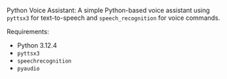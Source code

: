Python Voice Assistant:
A simple Python-based voice assistant using `pyttsx3` for text-to-speech and `speech_recognition` for voice commands.

Requirements:
- Python 3.12.4
- `pyttsx3`
- `speechrecognition`
- `pyaudio`

